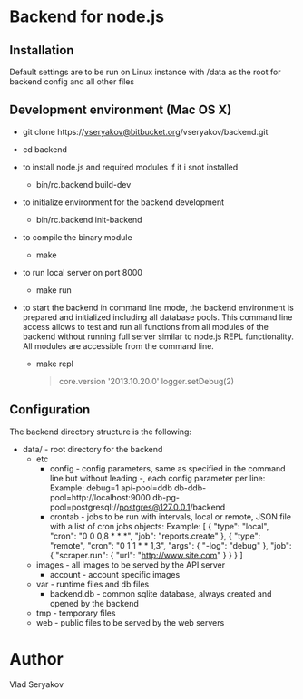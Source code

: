 # Backend for node.js

## Installation

  Default settings are to be run on Linux instance with /data as the root for
  backend config and all other files
  
## Development environment (Mac OS X)  

 - git clone https://vseryakov@bitbucket.org/vseryakov/backend.git
 
 - cd backend
 
 - to install node.js and required modules if it i snot installed
   - bin/rc.backend build-dev

 - to initialize environment for the backend development
   - bin/rc.backend init-backend
   
 - to compile the binary module
   - make

 - to run local server on port 8000
   - make run
 
 - to start the backend in command line mode, the backend environment is prepared and initialized including all database pools. 
   This command line access allows to test and run all functions from all modules of the backend without running full server 
   similar to node.js REPL functionality. All modules are accessible from the command line.
   - make repl
     > core.version
     '2013.10.20.0'
     > logger.setDebug(2)
     
## Configuration

 The backend directory structure is the following:
 
 - data/ - root directory for the backend
   - etc 
     - config - config parameters, same as specified in the command line but without leading -, each config parameter per line:
       Example:
         debug=1
         api-pool=ddb
         db-ddb-pool=http://localhost:9000
         db-pg-pool=postgresql://postgres@127.0.0.1/backend
     - crontab - jobs to be run with intervals, local or remote, JSON file with a list of cron jobs objects:
         Example:
           [ { "type": "local", "cron": "0 0 0,8 * * *", "job": "reports.create" },
             { "type": "remote", "cron": "0 1 1 * * 1,3", "args": { "-log": "debug" }, "job": { "scraper.run": { "url": "http://www.site.com" } } } ]
   - images - all images to be served by the API server
     - account - account specific images
   - var - runtime files and db files
     - backend.db - common sqlite database, always created and opened by the backend
   - tmp - temporary files
   - web - public files to be served by the web servers  

# Author
  Vlad Seryakov

